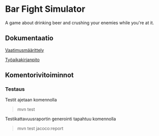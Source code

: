 # Bar Fight Simulator

A game about drinking beer and crushing your enemies while you're at it.


## Dokumentaatio

[Vaatimusmäärittely](https://github.com/maqqe/otm-harjoitustyo/blob/master/dokumentaatio/vaatimusmaarittely.md)

[Työaikakirjanpito](https://github.com/maqqe/otm-harjoitustyo/blob/master/dokumentaatio/tuntikirjanpito.md)

## Komentorivitoiminnot

### Testaus

Testit ajetaan komennolla

>  mvn test

Testikattavuusraportin generointi tapahtuu komennolla

> mvn test jacoco:report

